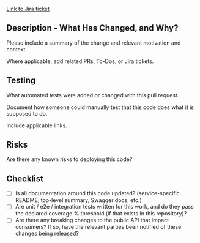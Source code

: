 [Link to Jira ticket](https://harrys.atlassian.net/browse/STORY_ID)

## Description - What Has Changed, and Why?

Please include a summary of the change and relevant motivation and context.

Where applicable, add related PRs, To-Dos, or Jira tickets.

## Testing

What automated tests were added or changed with this pull request.

Document how someone could manually test that this code does what it is supposed to do.

Include applicable links.

## Risks

Are there any known risks to deploying this code?

## Checklist

- [ ] Is all documentation around this code updated? (service-specific README, top-level summary, Swagger docs, etc.)
- [ ] Are unit / e2e / integration tests written for this work, and do they pass the declared coverage % threshold (if that exists in this repository)? <!-- Build pipelines should cover for this case -->
- [ ] Are there any breaking changes to the public API that impact consumers? If so, have the relevant parties been notified of these changes being released?
